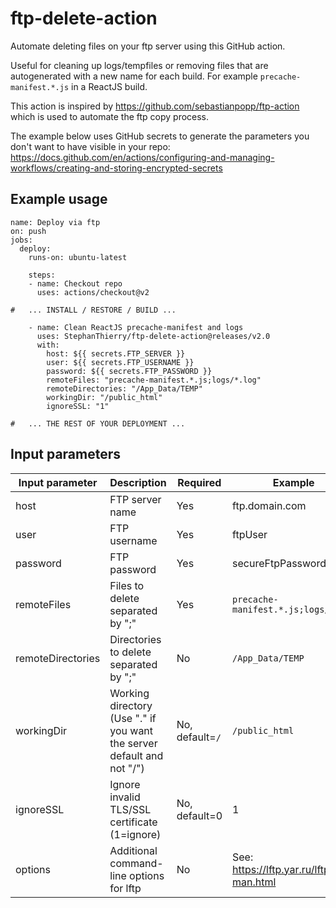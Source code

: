 # ftp-delete-action
Automate deleting files on your ftp server using this GitHub action.

Useful for cleaning up logs/tempfiles or removing files that are autogenerated with a new name for each build. For example `precache-manifest.*.js` in a ReactJS build.  


This action is inspired by https://github.com/sebastianpopp/ftp-action which is used to automate the ftp copy process.  

The example below uses GitHub secrets to generate the parameters you don't want to have visible in your repo: https://docs.github.com/en/actions/configuring-and-managing-workflows/creating-and-storing-encrypted-secrets  

## Example usage

```
name: Deploy via ftp
on: push
jobs:
  deploy:
    runs-on: ubuntu-latest

    steps:
    - name: Checkout repo 
      uses: actions/checkout@v2
      
#   ... INSTALL / RESTORE / BUILD ...  

    - name: Clean ReactJS precache-manifest and logs
      uses: StephanThierry/ftp-delete-action@releases/v2.0
      with:
        host: ${{ secrets.FTP_SERVER }}
        user: ${{ secrets.FTP_USERNAME }}
        password: ${{ secrets.FTP_PASSWORD }}
        remoteFiles: "precache-manifest.*.js;logs/*.log"
        remoteDirectories: "/App_Data/TEMP"
        workingDir: "/public_html"
        ignoreSSL: "1"

#   ... THE REST OF YOUR DEPLOYMENT ...  

```

## Input parameters

Input parameter | Description | Required | Example
--- | --- | --- | ---
host | FTP server name | Yes | ftp.domain.com
user | FTP username | Yes | ftpUser
password | FTP password | Yes | secureFtpPassword
remoteFiles | Files to delete separated by ";" | Yes | `precache-manifest.*.js;logs/*.log`
remoteDirectories | Directories to delete separated by ";" | No | `/App_Data/TEMP`
workingDir | Working directory (Use "." if you want the server default and not "/") | No, default=`/` | `/public_html`
ignoreSSL | Ignore invalid TLS/SSL certificate (1=ignore)  | No, default=0 | 1
options | Additional command-line options for lftp | No | See: https://lftp.yar.ru/lftp-man.html  